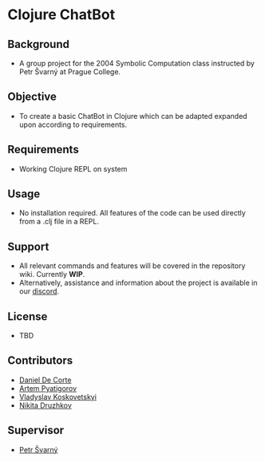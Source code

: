 # Clojure ChatBot
## Background
* A group project for the 2004 Symbolic Computation class instructed by Petr Švarný at Prague College.

## Objective
* To create a basic ChatBot in Clojure which can be adapted expanded upon according to requirements.

## Requirements
* Working Clojure REPL on system

## Usage
* No installation required. All features of the code can be used directly from a .clj file in a REPL.

## Support
* All relevant commands and features will be covered in the repository wiki. Currently **WIP**.
* Alternatively, assistance and information about the project is available in our [discord](https://discord.gg/XRJ2GbMf).

## License
* TBD

## Contributors
- [Daniel De Corte](https://github.com/DeC0rtez)
- [Artem Pyatigorov](https://github.com/Lucius1010011010)
- [Vladyslav Koskovetskyi](https://github.com/Vladyslav48)
- [Nikita Druzhkov](https://github.com/ndr-power)

## Supervisor
- [Petr Švarný](https://github.com/svarnypetr)

